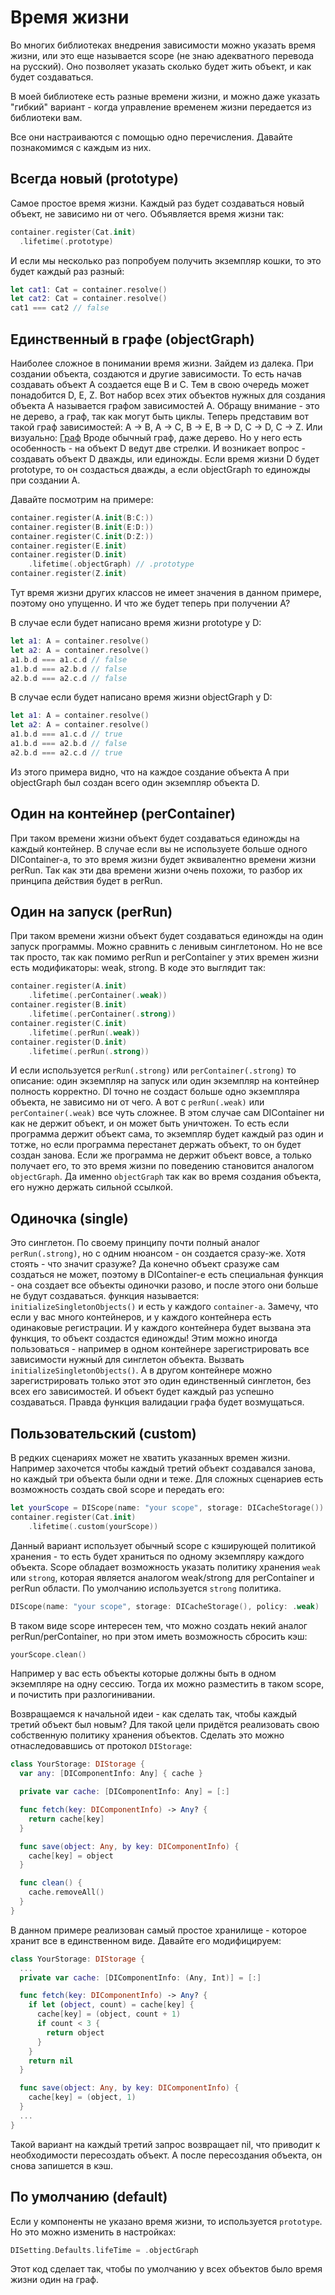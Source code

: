 # Время жизни

Во многих библиотеках внедрения зависимости можно указать время жизни, или это еще называется scope (не знаю адекватного перевода на русский). Оно позволяет указать сколько будет жить объект, и как будет создаваться.

В моей библиотеке есть разные времени жизни, и можно даже указать "гибкий" вариант - когда управление временем жизни передается из библиотеки вам.

Все они настраиваются с помощью одно перечисления. Давайте познакомимся с каждым из них.

## Всегда новый (prototype)
Самое простое время жизни. Каждый раз будет создаваться новый объект, не зависимо ни от чего.
Объявляется время жизни так:
```Swift
container.register(Cat.init)
  .lifetime(.prototype)
```
И если мы несколько раз попробуем получить экземпляр кошки, то это будет каждый раз разный:
```Swift
let cat1: Cat = container.resolve()
let cat2: Cat = container.resolve()
cat1 === cat2 // false
```

## Единственный в графе (objectGraph)
Наиболее сложное в понимании время жизни. Зайдем из далека. При создании объекта, создаются и другие зависимости. То есть начав создавать объект A создается еще B и C. Тем в свою очередь может понадобится D, E, Z. Вот набор всех этих объектов нужных для создания объекта A называется графом зависимостей A. Обращу внимание - это не дерево, а граф, так как могут быть циклы.
Теперь представим вот такой граф зависимостей:
A -> B, A -> C, B -> E, B -> D, C -> D, C -> Z.
Или визуально:
[Граф](../images/ObjectGraph1.jpg)
Вроде обычный граф, даже дерево. Но у него есть особенность - на объект D ведут две стрелки. И возникает вопрос - создавать объект D дважды, или единожды. Если время жизни D будет prototype, то он создасться дважды, а если objectGraph то единожды при создании A.

Давайте посмотрим на примере:
```Swift
container.register(A.init(B:C:))
container.register(B.init(E:D:))
container.register(C.init(D:Z:))
container.register(E.init)
container.register(D.init)
    .lifetime(.objectGraph) // .prototype
container.register(Z.init)
```
Тут время жизни других классов не имеет значения в данном примере, поэтому оно упущенно. И что же будет теперь при получении A?

В случае если будет написано время жизни prototype у D:
```Swift
let a1: A = container.resolve()
let a2: A = container.resolve()
a1.b.d === a1.c.d // false
a1.b.d === a2.b.d // false
a2.b.d === a2.c.d // false
```
В случае если будет написано время жизни objectGraph у D:
```Swift
let a1: A = container.resolve()
let a2: A = container.resolve()
a1.b.d === a1.c.d // true
a1.b.d === a2.b.d // false
a2.b.d === a2.c.d // true
```
Из этого примера видно, что на каждое создание объекта A при objectGraph был создан всего один экземпляр объекта D.

## Один на контейнер (perContainer)
При таком времени жизни объект будет создаваться единожды на каждый контейнер. В случае если вы не используете больше одного DIContainer-а, то это время жизни будет эквивалентно времени жизни perRun. Так как эти два времени жизни очень похожи, то разбор их принципа действия будет в perRun.

## Один на запуск (perRun)
При таком времени жизни объект будет создаваться единожды на один запуск программы. Можно сравнить с ленивым синглетоном.
Но не все так просто, так как помимо perRun и perContainer у этих времен жизни есть модификаторы: weak, strong. В коде это выглядит так:
```Swift
container.register(A.init)
    .lifetime(.perContainer(.weak))
container.register(B.init)
    .lifetime(.perContainer(.strong))
container.register(C.init)
    .lifetime(.perRun(.weak))
container.register(D.init)
    .lifetime(.perRun(.strong))
```
И если используется `perRun(.strong)` или `perContainer(.strong)` то описание: один экземпляр на запуск или один экземпляр на контейнер полность корректно. DI точно не создаст больше одно экземпляра объекта, не зависимо ни от чего.
А вот с `perRun(.weak)` или `perContainer(.weak)` все чуть сложнее. В этом случае сам DIContainer ни как не держит объект, и он может быть уничтожен. То есть если программа держит объект сама, то экземпляр будет каждый раз один и тотже, но если программа перестанет держать объект, то он будет создан занова. Если же программа не держит объект вовсе, а только получает его, то это время жизни по поведению становится аналогом `objectGraph`. Да именно `objectGraph` так как во время создания объекта, его нужно держать сильной ссылкой.

## Одиночка (single)
Это синглетон. По своему принципу почти полный аналог `perRun(.strong)`, но с одним нюансом - он создается сразу-же. Хотя стоять - что значит сразуже? Да конечно объект сразуже сам создаться не может, поэтому в DIContainer-е есть специальная функция - она создает все объекты одиночки разово, и после этого они больше не будут создаваться. функция называется: `initializeSingletonObjects()` и есть у каждого `container-а`. Замечу, что если у вас много контейнеров, и у каждого контейнера есть одинаковые регистрации. И у каждого контейнера будет вызвана эта функция, то объект создастся единожды! Этим можно иногда пользоваться - например в одном контейнере зарегистрировать все зависимости нужный для синглетон объекта. Вызвать `initializeSingletonObjects()`. А в другом контейнере можно зарегистрировать только этот это один единственный синглетон, без всех его зависимостей. И объект будет каждый раз успешно создаваться. Правда функция валидации графа будет возмущаться.

## Пользовательский (custom)
В редких сценариях может не хватить указанных времен жизни. Например захочется чтобы каждый третий объект создавался занова, но каждый три объекта были одни и теже. Для сложных сценариев есть возможность создать свой scope и передать его:
```Swift
let yourScope = DIScope(name: "your scope", storage: DICacheStorage())
container.register(Cat.init)
    .lifetime(.custom(yourScope))
```
Данный вариант использует обычный scope с кэширующей политикой хранения - то есть будет храниться по одному экземпляру каждого объекта. Scope обладает возможность указать политику хранения `weak` или `strong`, которая является аналогом weak/strong для perContainer и perRun области. По умолчанию используется `strong` политика.
```Swift
DIScope(name: "your scope", storage: DICacheStorage(), policy: .weak)
```
В таком виде scope интересен тем, что можно создать некий аналог perRun/perContainer, но при этом иметь возможность сбросить кэш:
```Swift
yourScope.clean()
```
Например у вас есть объекты которые должны быть в одном экземпляре на одну сессию. Тогда их можно разместить в таком scope, и почистить при разлогинивании.

Возвращаемся к начальной идеи - как сделать так, чтобы каждый третий объект был новым? Для такой цели придётся реализовать свою собственную политику хранения объектов. Сделать это можно отнаследовавшись от протокол `DIStorage`:
```Swift
class YourStorage: DIStorage {
  var any: [DIComponentInfo: Any] { cache }

  private var cache: [DIComponentInfo: Any] = [:]

  func fetch(key: DIComponentInfo) -> Any? {
    return cache[key]
  }

  func save(object: Any, by key: DIComponentInfo) {
    cache[key] = object
  }

  func clean() {
    cache.removeAll()
  }
}
```
В данном примере реализован самый простое хранилище - которое хранит все в единственном виде. Давайте его модифицируем:
```Swift
class YourStorage: DIStorage {
  ...
  private var cache: [DIComponentInfo: (Any, Int)] = [:]

  func fetch(key: DIComponentInfo) -> Any? {
    if let (object, count) = cache[key] {
      cache[key] = (object, count + 1)
      if count < 3 {
        return object
      }
    }
    return nil
  }

  func save(object: Any, by key: DIComponentInfo) {
    cache[key] = (object, 1)
  }
  ...
}
```
Такой вариант на каждый третий запрос возвращает nil, что приводит к необходимости пересоздать объект. А после пересоздания объекта, он снова запишется в кэш.

## По умолчанию (default)
Если у компоненты не указано время жизни, то используется `prototype`. Но это можно изменить в настройках:
```Swift 
DISetting.Defaults.lifeTime = .objectGraph
```
Этот код сделает так, чтобы по умолчанию у всех объектов было время жизни один на граф.
